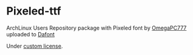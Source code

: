 Pixeled-ttf
===========


ArchLinux Users Repository package with Pixeled font by [OmegaPC777](https://www.youtube.com/channel/UCc5ROnYDjc4hynqsLFw4Fzg/) uploaded to 
[Dafont](http://www.dafont.com/es/pixeled.font)

Under [custom license](https://fontstruct.com/fontstructions/license/1298356/tm-the-limit).
